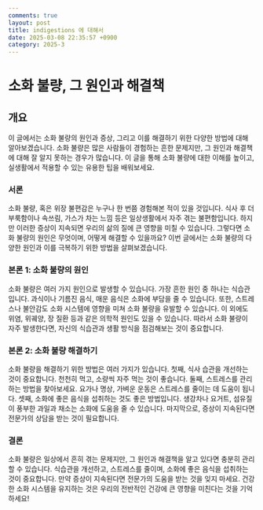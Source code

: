 ```yaml
---
comments: true
layout: post
title: indigestions 에 대해서
date: 2025-03-08 22:35:57 +0900
category: 2025-3
---
```


# 소화 불량, 그 원인과 해결책

## 개요
이 글에서는 소화 불량의 원인과 증상, 그리고 이를 해결하기 위한 다양한 방법에 대해 알아보겠습니다. 소화 불량은 많은 사람들이 경험하는 흔한 문제지만, 그 원인과 해결책에 대해 잘 알지 못하는 경우가 많습니다. 이 글을 통해 소화 불량에 대한 이해를 높이고, 실생활에서 적용할 수 있는 유용한 팁을 배워보세요.

### 서론
소화 불량, 혹은 위장 불편감은 누구나 한 번쯤 경험해본 적이 있을 것입니다. 식사 후 더부룩함이나 속쓰림, 가스가 차는 느낌 등은 일상생활에서 자주 겪는 불편함입니다. 하지만 이러한 증상이 지속되면 우리의 삶의 질에 큰 영향을 미칠 수 있습니다. 그렇다면 소화 불량의 원인은 무엇이며, 어떻게 해결할 수 있을까요? 이번 글에서는 소화 불량의 다양한 원인과 이를 극복하기 위한 방법을 살펴보겠습니다.

### 본론 1: 소화 불량의 원인
소화 불량은 여러 가지 원인으로 발생할 수 있습니다. 가장 흔한 원인 중 하나는 식습관입니다. 과식이나 기름진 음식, 매운 음식은 소화에 부담을 줄 수 있습니다. 또한, 스트레스나 불안감도 소화 시스템에 영향을 미쳐 소화 불량을 유발할 수 있습니다. 이 외에도 위염, 위궤양, 장 질환 등과 같은 의학적 원인도 있을 수 있습니다. 따라서 소화 불량이 자주 발생한다면, 자신의 식습관과 생활 방식을 점검해보는 것이 중요합니다.

### 본론 2: 소화 불량 해결하기
소화 불량을 해결하기 위한 방법은 여러 가지가 있습니다. 첫째, 식사 습관을 개선하는 것이 중요합니다. 천천히 먹고, 소량씩 자주 먹는 것이 좋습니다. 둘째, 스트레스를 관리하는 방법을 찾아보세요. 요가나 명상, 가벼운 운동은 스트레스를 줄이는 데 도움이 됩니다. 셋째, 소화에 좋은 음식을 섭취하는 것도 좋은 방법입니다. 생강차나 요거트, 섬유질이 풍부한 과일과 채소는 소화에 도움을 줄 수 있습니다. 마지막으로, 증상이 지속된다면 전문가의 상담을 받는 것이 필요합니다.

### 결론
소화 불량은 일상에서 흔히 겪는 문제지만, 그 원인과 해결책을 알고 있다면 충분히 관리할 수 있습니다. 식습관을 개선하고, 스트레스를 줄이며, 소화에 좋은 음식을 섭취하는 것이 중요합니다. 만약 증상이 지속된다면 전문가의 도움을 받는 것을 잊지 마세요. 건강한 소화 시스템을 유지하는 것은 우리의 전반적인 건강에 큰 영향을 미친다는 것을 기억하세요!